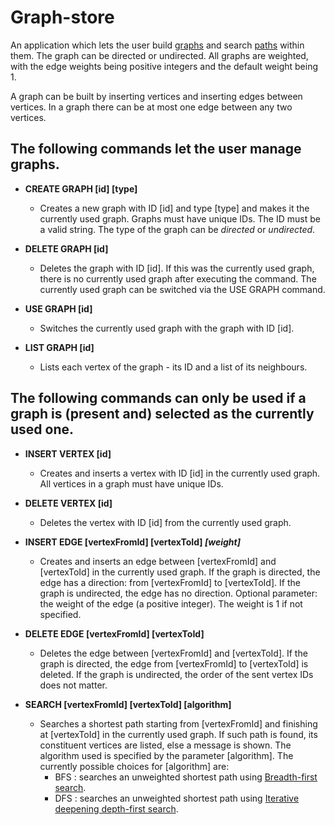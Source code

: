 # Graph-store

An application which lets the user build [graphs](https://en.wikipedia.org/wiki/Graph_(discrete_mathematics)) and search [paths](https://en.wikipedia.org/wiki/Path_(graph_theory)) within them. 
The graph can be directed or undirected. 
All graphs are weighted, with the edge weights being positive integers and the default weight being 1.

A graph can be built by inserting vertices and inserting edges between vertices.
In a graph there can be at most one edge between any two vertices.

## The following commands let the user manage graphs.

 - **CREATE GRAPH [id] [type]**
    - Creates a new graph with ID [id] and type [type] and makes it the currently used graph.
  Graphs must have unique IDs. The ID must be a valid string.
  The type of the graph can be *directed* or *undirected*.

 - **DELETE GRAPH [id]**
   - Deletes the graph with ID [id]. 
If this was the currently used graph, there is no currently used graph after executing the command.
The currently used graph can be switched via the USE GRAPH command.

 - **USE GRAPH [id]**
   - Switches the currently used graph with the graph with ID [id].

 - **LIST GRAPH [id]**
   - Lists each vertex of the graph - its ID and a list of its neighbours.


## The following commands can only be used if a graph is (present and) selected as the currently used one.

 - **INSERT VERTEX [id]**
   - Creates and inserts a vertex with ID [id] in the currently used graph. 
All vertices in a graph must have unique IDs.

 - **DELETE VERTEX [id]**
   - Deletes the vertex with ID [id] from the currently used graph. 

 - **INSERT EDGE [vertexFromId] [vertexToId] *[weight]***
   - Creates and inserts an edge between [vertexFromId] and [vertexToId] in the currently used graph. 
If the graph is directed, the edge has a direction: from [vertexFromId] to [vertexToId].
If the graph is undirected, the edge has no direction. 
Optional parameter: the weight of the edge (a positive integer). The weight is 1 if not specified.

 - **DELETE EDGE [vertexFromId] [vertexToId]**
   - Deletes the edge between [vertexFromId] and [vertexToId]. 
If the graph is directed, the edge from [vertexFromId] to [vertexToId] is deleted.
If the graph is undirected, the order of the sent vertex IDs does not matter.

- **SEARCH [vertexFromId] [vertexToId] [algorithm]**
  - Searches a shortest path starting from [vertexFromId] and finishing at [vertexToId] in the 
currently used graph.
If such path is found, its constituent vertices are listed, else a message is shown.
The algorithm used is specified by the parameter [algorithm].
The currently possible choices for [algorithm] are:
     - BFS : searches an unweighted shortest path using [Breadth-first search](https://en.wikipedia.org/wiki/Breadth-first_search).
     - DFS : searches an unweighted shortest path using [Iterative deepening depth-first search](https://en.wikipedia.org/wiki/Iterative_deepening_depth-first_search).
